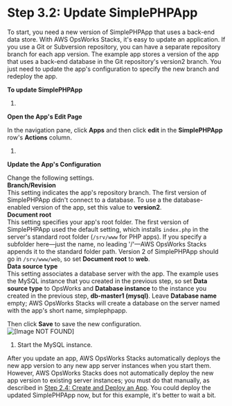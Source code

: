 # Step 3\.2: Update SimplePHPApp<a name="gettingstarted-db-update"></a>

To start, you need a new version of SimplePHPApp that uses a back\-end data store\. With AWS OpsWorks Stacks, it's easy to update an application\. If you use a Git or Subversion repository, you can have a separate repository branch for each app version\. The example app stores a version of the app that uses a back\-end database in the Git repository's version2 branch\. You just need to update the app's configuration to specify the new branch and redeploy the app\.

**To update SimplePHPApp**

1. 

**Open the App's Edit Page**

   In the navigation pane, click **Apps** and then click **edit** in the **SimplePHPApp** row's **Actions** column\.

1. 

**Update the App's Configuration**

   Change the following settings\.  
**Branch/Revision**  
This setting indicates the app's repository branch\. The first version of SimplePHPApp didn't connect to a database\. To use a the database\-enabled version of the app, set this value to **version2**\.  
**Document root**  
This setting specifies your app's root folder\. The first version of SimplePHPApp used the default setting, which installs `index.php` in the server's standard root folder \(`/srv/www` for PHP apps\)\. If you specify a subfolder here—just the name, no leading '/'—AWS OpsWorks Stacks appends it to the standard folder path\. Version 2 of SimplePHPApp should go in `/srv/www/web`, so set **Document root** to **web**\.  
**Data source type**  
This setting associates a database server with the app\. The example uses the MySQL instance that you created in the previous step, so set **Data source type** to OpsWorks and **Database instance** to the instance you created in the previous step, **db\-master1 \(mysql\)**\. Leave **Database name** empty; AWS OpsWorks Stacks will create a database on the server named with the app's short name, simplephpapp\.

   Then click **Save** to save the new configuration\.  
![\[Image NOT FOUND\]](http://docs.aws.amazon.com/opsworks/latest/userguide/images/gsb2.png)

1. Start the MySQL instance\.

After you update an app, AWS OpsWorks Stacks automatically deploys the new app version to any new app server instances when you start them\. However, AWS OpsWorks Stacks does not automatically deploy the new app version to existing server instances; you must do that manually, as described in [Step 2\.4: Create and Deploy an App](gettingstarted-simple-app.md)\. You could deploy the updated SimplePHPApp now, but for this example, it's better to wait a bit\.